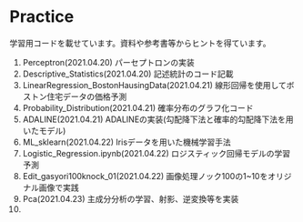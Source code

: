 # Practice
学習用コードを載せています。資料や参考書等からヒントを得ています。

1. Perceptron(2021.04.20) パーセプトロンの実装
2. Descriptive_Statistics(2021.04.20) 記述統計のコード記載
3. LinearRegression_BostonHausingData(2021.04.21) 線形回帰を使用してボストン住宅データの価格予測
4. Probability_Distribution(2021.04.21) 確率分布のグラフ化コード
5. ADALINE(2021.04.21) ADALINEの実装(勾配降下法と確率的勾配降下法を用いたモデル)
6. ML_sklearn(2021.04.22) Irisデータを用いた機械学習手法
7. Logistic_Regression.ipynb(2021.04.22) ロジスティック回帰モデルの学習予測
8. Edit_gasyori100knock_01(2021.04.22) 画像処理ノック100の1~10をオリジナル画像で実践
9. Pca(2021.04.23) 主成分分析の学習、射影、逆変換等を実装
10. 
